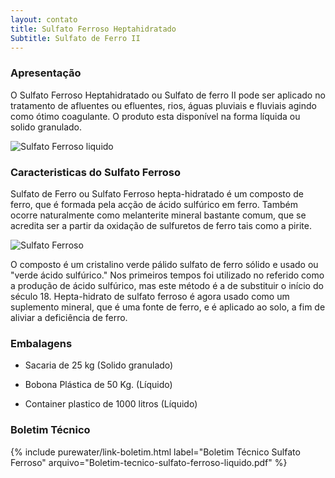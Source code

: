 ```yaml
---
layout: contato
title: Sulfato Ferroso Heptahidratado   
Subtitle: Sulfato de Ferro II
---
```

### **Apresentação**
O Sulfato Ferroso Heptahidratado ou Sulfato de ferro II pode ser aplicado no tratamento de afluentes ou efluentes, rios, águas pluviais e fluviais agindo como ótimo coagulante.
O produto esta disponível na forma líquida ou solido granulado.


<img class="img-responsive pull-left" style="max-width: 65%;" src="../../website/images/pequeno/sulfato ferroso hepta liquido.jpg" alt="Sulfato Ferroso liquido">

### **Caracteristicas do Sulfato Ferroso**

Sulfato de Ferro ou Sulfato Ferroso hepta-hidratado é um composto de ferro, que é formada pela acção de ácido sulfúrico em ferro. Também ocorre naturalmente como melanterite mineral bastante comum, que se acredita ser a partir da oxidação de sulfuretos de ferro tais como a pirite. 

<img class="img-responsive pull-right" style="max-width: 65%;" src="../../website/images/pequeno/sulfato ferroso heptahidratado.jpg" alt="Sulfato Ferroso">

O composto é um cristalino verde pálido sulfato de ferro sólido e usado ou "verde ácido sulfúrico." Nos primeiros tempos foi utilizado no referido como a produção de ácido sulfúrico, mas este método é a de substituir o início do século 18. Hepta-hidrato de sulfato ferroso é agora usado como um suplemento mineral, que é uma fonte de ferro, e é aplicado ao solo, a fim de aliviar a deficiência de ferro.

### **Embalagens**

- Sacaria de 25 kg (Solido granulado)

- Bobona Plástica de 50 Kg. (Líquido)
- Container plastico de 1000 litros (Líquido)

### **Boletim Técnico**

{% include purewater/link-boletim.html 
    label="Boletim Técnico Sulfato Ferroso" 
    arquivo="Boletim-tecnico-sulfato-ferroso-liquido.pdf" %}
